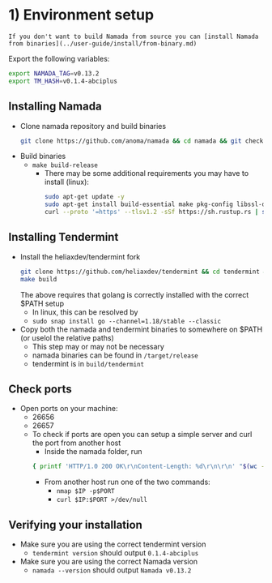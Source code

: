 # 1) Environment setup
```admonish note
If you don't want to build Namada from source you can [install Namada from binaries](../user-guide/install/from-binary.md)
```

Export the following variables:

```bash
export NAMADA_TAG=v0.13.2
export TM_HASH=v0.1.4-abciplus
```

## Installing Namada
- Clone namada repository and build binaries
    ```bash
    git clone https://github.com/anoma/namada && cd namada && git checkout $NAMADA_TAG
    ```
- Build binaries
    - `make build-release`
        - There may be some additional requirements you may have to install (linux):
            ```bash
            sudo apt-get update -y
            sudo apt-get install build-essential make pkg-config libssl-dev libclang-dev -y
            curl --proto '=https' --tlsv1.2 -sSf https://sh.rustup.rs | sh
            ```

## Installing Tendermint
- Install the heliaxdev/tendermint fork
    ```bash
    git clone https://github.com/heliaxdev/tendermint && cd tendermint && git checkout $TM_HASH
    make build
    ```
    The above requires that golang is correctly installed with the correct $PATH setup
    - In linux, this can be resolved by
    - `sudo snap install go --channel=1.18/stable --classic`
- Copy both the namada and tendermint binaries to somewhere on $PATH (or uselol the relative paths) 
    - This step may or may not be necessary
    - namada binaries can be found in `/target/release`
    - tendermint is in `build/tendermint`

## Check ports
- Open ports on your machine:
    - 26656
    - 26657
    - To check if ports are open you can setup a simple server and curl the port from another host
        - Inside the namada folder, run 
        ``` bash
        { printf 'HTTP/1.0 200 OK\r\nContent-Length: %d\r\n\r\n' "$(wc -c < namada)"; cat namada; } | nc -l $PORT`
        ```
        - From another host run one of the two commands:
            - `nmap $IP -p$PORT`
            - `curl $IP:$PORT >/dev/null`

## Verifying your installation
- Make sure you are using the correct tendermint version
    - `tendermint version` should output `0.1.4-abciplus`
- Make sure you are using the correct Namada version
    - `namada --version` should output `Namada v0.13.2`
